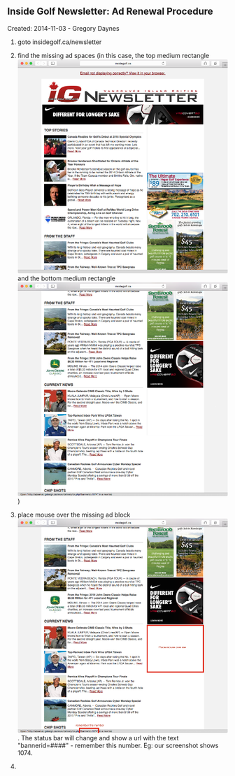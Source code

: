 Inside Golf Newsletter: Ad Renewal Procedure
--------------------------------------------
Created: 2014-11-03 - Gregory Daynes

1. goto insidegolf.ca/newsletter

2. find the missing ad spaces (in this case, the top medium rectangle ![Figure 1][figure_1] and the bottom medium rectangle ![Figure 2][figure_2])

3. place mouse over the missing ad block ![highlighted in red][figure_3]. The status bar will change and show a url with the text "bannerid=####" - remember this number. Eg: our screenshot shows  1074.

4. 






[figure_1]: ./figure_1.png "Loaded page, missing ad top right"
[figure_2]: ./figure_2.png "Loaded page, missing ad bottom right"
[figure_3]: ./figure_3.png "Missing ad, and status bar update"